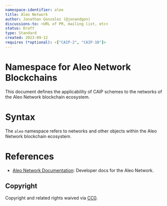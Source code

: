 ```yaml
---
namespace-identifier: aleo
title: Aleo Network
author: Jonathan Gonzalez (@jonandgon)
discussions-to: <URL of PR, mailing list, etc>
status: Draft
type: Standard
created: 2023-09-12
requires (*optional): <["CAIP-2", "CAIP-10"]>
---
```


# Namespace for Aleo Network Blockchains

This document defines the applicability of CAIP schemes to the networks of the Aleo Network blockchain ecosystem.

# Syntax

The `aleo` namespace refers to networks and other objects within the Aleo Network blockchain ecosystem.

# References

- [Aleo Network Documentation][]: Developer docs for the Aleo Network.

[Aleo Network Documentation]: https://developer.aleo.org

## Copyright

Copyright and related rights waived via [CC0](https://creativecommons.org/publicdomain/zero/1.0/).

